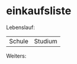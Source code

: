 # einkaufsliste

Lebenslauf: 

<table>
    <tr>
        <td>Schule</td>
        <td>Studium</td>
    </tr>
</table>

Weiters:
